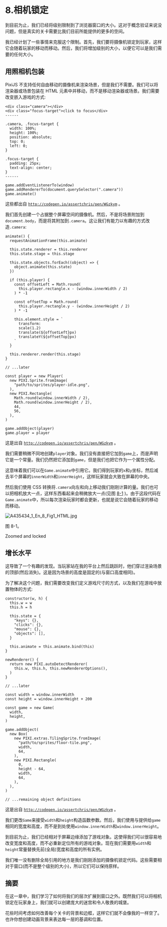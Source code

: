 # 8.相机锁定

到目前为止，我们已经将级别限制到了浏览器窗口的大小。这对于概念验证来说没问题，但是真实的关卡需要比我们目前所能提供的更多的空间。

我已经计划了一些事情来克服这个限制。首先，我们要将摄像机锁定到玩家，这样它会随着玩家的移动而移动。然后，我们将增加级别的大小，以便它可以是我们需要的任何大小。

## 用照相机包装

PixiJS 不支持任何自由移动的摄像机来渲染场景，但是我们不需要。我们可以将渲染器或场景包装在 HTML 元素中并移动，而不是移动渲染器或场景。我们需要改变嵌入游戏的方式:

```
<div class="camera"></div>
<div class="focus-target">click to focus</div>
------

.camera, .focus-target {
  width: 100%;
  height: 100%;
  position: absolute;
  top: 0;
  left: 0;
}

.focus-target {
  padding: 25px;
  text-align: center;
}
------

game.addEventListenerTo(window)
game.addRendererTo(document.querySelector(".camera"))
game.animate()

```

这些都出自 [`http://codepen.io/assertchris/pen/WGzkym`](http://codepen.io/assertchris/pen/WGzkym) 。

我们首先创建一个占据整个屏幕空间的摄像机。然后，不是将场景附加到`document.body`，而是将其附加到`.camera`。这让我们有能力以有趣的方式改造`.camera`:

```
animate() {
  requestAnimationFrame(this.animate)

  this.state.renderer = this.renderer
  this.state.stage = this.stage

  this.state.objects.forEach((object) => {
    object.animate(this.state)
  })

  if (this.player) {
    const offsetLeft = Math.round(
      this.player.rectangle.x - (window.innerWidth / 2)
    ) * -1

    const offsetTop = Math.round(
      this.player.rectangle.y - (window.innerHeight / 2)
    ) * -1

    this.element.style = `
      transform:
      scale(1.2)
      translate(${offsetLeft}px)
      translateY(${offsetTop}px)
    `
  }

  this.renderer.render(this.stage)
}

// ...later

const player = new Player(
  new PIXI.Sprite.fromImage(
    "path/to/sprites/player-idle.png",
  ),
  new PIXI.Rectangle(
    Math.round(window.innerWidth / 2),
    Math.round(window.innerHeight / 2),
    44,
    56,
  ),
)

game.addObject(player)
game.player = player

```

这是出自 [`http://codepen.io/assertchris/pen/WGzkym`](http://codepen.io/assertchris/pen/WGzkym) 。

我们需要稍微不同地创建`player`对象。我们没有直接把它加到`game`上，而是声明它是一个常量。我们仍然把它添加到`game`，但是我们也把它作为一个属性分配。

这意味着我们可以在`Game.animate`中引用它。我们得到玩家的`x`和`y`坐标，然后减去半个屏幕的`innerWidth`和`innerHeight`，这样玩家就会大致在屏幕的中央。

然后我们使用 CSS 转换将`.camera`向左和向上移动我们刚刚计算的量。我们也可以把相机放大一点，这样东西看起来会稍微放大一点(见图 [8-1](#Fig1) )。由于这段代码在`Game.animate`中，所以每次渲染玩家时都会更新，也就是说它会随着玩家的移动而移动。

![A435434_1_En_8_Fig1_HTML.jpg](A435434_1_En_8_Fig1_HTML.jpg)

图 8-1。

Zoomed and locked

## 增长水平

这导致了一个有趣的发现。当玩家站在我的平台上然后跳跃时，他们穿过渲染场景的顶部(然后消失)。这是因为场景的高度是固定的(与窗口高度相同)。

为了解决这个问题，我们需要改变我们定义游戏尺寸的方式，以及我们在游戏中放置物体的方式:

```
constructor(w, h) {
  this.w = w
  this.h = h

  this.state = {
    "keys": {},
    "clicks": {},
    "mouse": {},
    "objects": [],
  }

  this.animate = this.animate.bind(this)
}

newRenderer() {
  return new PIXI.autoDetectRenderer(
    this.w, this.h, this.newRendererOptions(),
  )
}

// ...later

const width = window.innerWidth
const height = window.innerHeight + 200

const game = new Game(
  width,
  height,
)

game.addObject(
  new Box(
    new PIXI.extras.TilingSprite.fromImage(
      "path/to/sprites/floor-tile.png",
      width,
      64,
    ),
    new PIXI.Rectangle(
      0,
      height - 64,
      width,
      64,
    ),
  ),
)

// ...remaining object definitions

```

这是出自 [`http://codepen.io/assertchris/pen/WGzkym`](http://codepen.io/assertchris/pen/WGzkym) 。

我们更改`Game`来接受`width`和`height`构造函数参数。然后，我们使用与提供给`game`相同的宽度和高度，而不是到处使用`window.innerWidth`和`window.innerHeight`。

到目前为止，我们已经相对于屏幕边缘添加了游戏对象。这使得我们可以很容易地改变宽度和高度，而不必重新定位所有的游戏对象。现在我们需要用`width`和`height`常量替换先前(全局)宽度和高度的所有实例。

我们唯一没有删除全局引用的地方是我们刚刚添加的摄像机锁定代码。这些需要相对于窗口(而不是整个级别的大小)，所以它们可以保持原样。

## 摘要

在这一章中，我们学习了如何将我们的层次扩展到窗口之外。既然我们可以将相机锁定在玩家身上，我们就可以创建庞大的迷宫和令人敬畏的城堡。

花些时间考虑如何改善每个关卡的背景和边框，这样它们就不会像我的一样空了。也许你想创建动画背景来表达每一层的基调和位置。